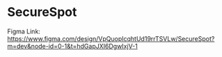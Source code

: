 # SecureSpot

Figma Link: https://www.figma.com/design/VpQuopIcqhtUd19rrTSVLw/SecureSpot?m=dev&node-id=0-1&t=hdGapJXI6DgwIxjV-1
